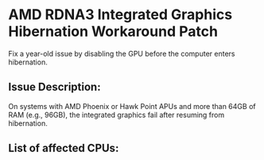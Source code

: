 # AMD RDNA3 Integrated Graphics Hibernation Workaround Patch
Fix a year-old issue by disabling the GPU before the computer enters hibernation.

## Issue Description:
On systems with AMD Phoenix or Hawk Point APUs and more than 64GB of RAM (e.g., 96GB), the integrated graphics fail after resuming from hibernation.

## List of affected CPUs:
